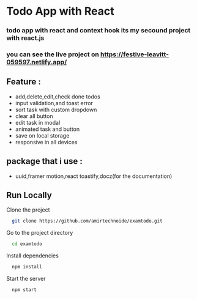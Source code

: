 # Todo App with React
### todo app with react and context hook its my secound project with react.js
### you can see the live project on https://festive-leavitt-059597.netlify.app/
## Feature :
- add,delete,edit,check done todos
- input validation,and toast error
- sort task with custom dropdown
- clear all button 
- edit task in modal
- animated task and button
- save on local storage
- responsive in all devices

## package that i use :
- uuid,framer motion,react toastify,docz(for the documentation)
## Run Locally

Clone the project

```bash
  git clone https://github.com/amirtechnoide/examtodo.git
```

Go to the project directory

```bash
  cd examtodo
```

Install dependencies

```bash
  npm install
```

Start the server

```bash
  npm start
```


